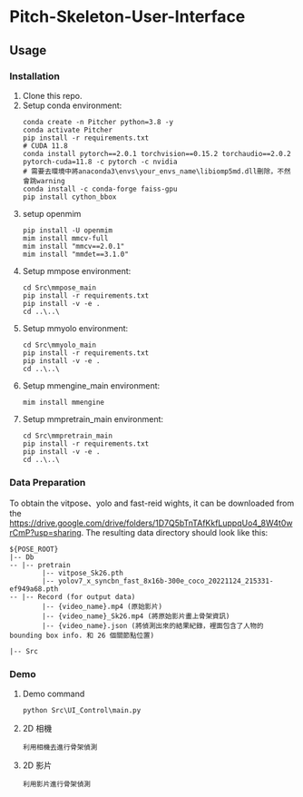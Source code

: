 # Pitch-Skeleton-User-Interface

## Usage
### Installation
1. Clone this repo.
2. Setup conda environment:
    ```
    conda create -n Pitcher python=3.8 -y
    conda activate Pitcher
    pip install -r requirements.txt
    # CUDA 11.8
    conda install pytorch==2.0.1 torchvision==0.15.2 torchaudio==2.0.2 pytorch-cuda=11.8 -c pytorch -c nvidia
    # 需要去環境中將anaconda3\envs\your_envs_name\libiomp5md.dll刪除，不然會跳warning
    conda install -c conda-forge faiss-gpu
    pip install cython_bbox
    ```
3. setup openmim
    ``` 
    pip install -U openmim
    mim install mmcv-full
    mim install "mmcv==2.0.1"
    mim install "mmdet==3.1.0"
    ``` 
5. Setup mmpose environment:
    ```
    cd Src\mmpose_main
    pip install -r requirements.txt
    pip install -v -e .
    cd ..\..\
    ```
6. Setup mmyolo environment:
    ```
    cd Src\mmyolo_main
    pip install -r requirements.txt
    pip install -v -e .
    cd ..\..\
    ```
7. Setup mmengine_main environment:
    ```
    mim install mmengine
    ```
8. Setup mmpretrain_main environment:
    ```
    cd Src\mmpretrain_main
    pip install -r requirements.txt
    pip install -v -e .
    cd ..\..\
    ```
### Data Preparation
To obtain the vitpose、yolo and fast-reid wights, it can be downloaded from the https://drive.google.com/drive/folders/1D7Q5bTnTAfKkfLuppqUo4_8W4t0wrCmP?usp=sharing. The resulting data directory should look like this:
    
    ${POSE_ROOT}
    |-- Db
    -- |-- pretrain
            |-- vitpose_Sk26.pth
            |-- yolov7_x_syncbn_fast_8x16b-300e_coco_20221124_215331-ef949a68.pth
    -- |-- Record (for output data)
            |-- {video_name}.mp4 (原始影片)
            |-- {video_name}_Sk26.mp4 (將原始影片畫上骨架資訊)
            |-- {video_name}.json (將偵測出來的結果紀錄，裡面包含了人物的bounding box info. 和 26 個關節點位置)
            
    |-- Src

### Demo
1. Demo command
    ```
    python Src\UI_Control\main.py
    ```
2. 2D 相機
    ```
    利用相機去進行骨架偵測
    ```
3. 2D 影片
    ```
    利用影片進行骨架偵測
    ```
    
